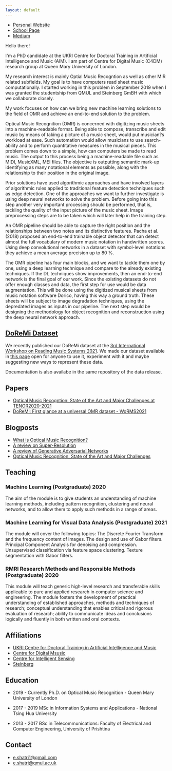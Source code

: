 ```yaml
---
layout: default
---
```


* [Personal Website](www.elonashatri.co.uk)
* [School Page](http://eecs.qmul.ac.uk/profiles/shatrielona-1.html)
* [Medium](https://medium.com/@e.shatri1)

Hello there!

I'm a PhD candidate at the UKRI Centre for Doctoral Training in Artificial Intelligence and Music (AIM). I am part of Centre for Digital Music (C4DM) research group at Queen Mary University of London. 

My research interest is mainly Optial Music Recogntion as well as other MIR related subfields. My goal is to have computers read sheet music computationally. I started working in this problem in September 2019 when I was granted the studentship from QMUL and Steinberg GmBH with which we collaborate closely. 

My work focuses on how can we bring new machine learning solutions to the field of OMR and achieve an end-to-end solution to the problem.


Optical Music Recognition (OMR) is concerned with digitizing music sheets into a machine-readable format. Being able to compose, transcribe and edit music by means of taking a picture of a music sheet, would put musician?s workload at ease. Such automation would allow musicians to use search-ability and to perform quantitative measures in the musical pieces. This problem comes down to a simple, how can computers be made to read music. The output to this process being a machine-readable file such as MIDI, MusicXML, MEI files. The objective is outputting semantic mark-up identifying as many notational elements as possible, along with the relationship to their position in the original image.


Prior solutions have used algorithmic approaches and have involved layers of algorithmic rules applied to traditional feature detection techniques such as edge detection. One of the approaches we want to further investigate is using deep neural networks to solve the problem. Before going into this step another very important processing should be performed, that is, tackling the quality of the input picture of the music sheet. Image preprocessing steps are to be taken which will later help in the training step.

 

An OMR pipeline should be able to capture the right position and the relationships between two notes and its distinctive features. Pacha et al. (2018) proposed an end-to-end trainable object detector that can detect almost the full vocabulary of modern music notation in handwritten scores. Using deep convolutional networks in a dataset with symbol-level notations they achieve a mean average precision up to 80 %.

The OMR pipeline has four main blocks, and we want to tackle them one by one, using a deep learning technique and compare to the already existing techniques. If the DL techniques show improvements, then an end-to-end network is the final goal of our work. Since the existing datasets do not offer enough classes and data, the first step for use would be data augmentation. This will be done using the digitized musical sheets from music notation software Dorico, having this way a ground truth. These sheets will be subject to image degradation techniques, using the depredated images as inputs in our pipeline. The next step would be designing the methodology for object recognition and reconstruction using the deep neural network approach.


## [DoReMi Dataset](./doremi-dataset.html)
We recently published our DoReMi dataset at the [3rd International Workshop on Reading Music Systems 2021](https://sites.google.com/view/worms2021/home). We made our dataset available in [this page](https://github.com/steinbergmedia/DoReMi/releases/tag/v1.0) open for anyone to use it, experiment with it and maybe suggesting new ways to represent these data.  

Documentation is also availabe in the same repository of the data release. 

## Papers

*   [Optical Music Recogntion: State of the Art and Major Challenges at TENOR2020-2021](https://www.tenor-conference.org/proceedings/2020/23_Shatri_tenor20.pdf)
*   [DoReMi: First glance at a universal OMR dataset - WoRMS2021](https://sites.google.com/view/worms2021/home)

## Blogposts

*   [What is Optical Music Recognition?](https://towardsdatascience.com/what-is-optical-music-recognition-6515d8a53e01)
*   [A review on Super-Resolution](https://medium.com/analytics-vidhya/a-review-on-super-resolution-2c78cd77885a)
*   [A review of Generative Adversarial Networks](https://towardsdatascience.com/a-review-of-generative-adversarial-networks-9af21e94bda4)
*   [Optical Music Recognition: State of the Art and Major Challenges](https://towardsdatascience.com/optical-music-recognition-state-of-the-art-and-major-challenges-aa100923c78d)

## Teaching

### Machine Learning (Postgraduate) 2020
The aim of the module is to give students an understanding of machine learning methods, including pattern recognition, clustering and neural networks, and to allow them to apply such methods in a range of areas.

### Machine Learning for Visual Data Analysis (Postgraduate) 2021
The module will cover the following topics: The Discrete Fourier Transform and the frequency content of images. The design and use of Gabor filters. Principal Component Analysis for denoising and compression. Unsupervised classification via feature space clustering. Texture segmentation with Gabor filters.

### RMRI Research Methods and Responsible Methods (Postgraduate) 2020

This module will teach generic high-level research and transferable skills applicable to pure and applied research in computer science and engineering. The module fosters the development of practical understanding of established approaches, methods and techniques of research; conceptual understanding that enables critical and rigorous evaluation of research; ability to communicate ideas and conclusions logically and fluently in both written and oral contexts.

## Affiliations

*   [UKRI Centre for Doctoral Training in Artificial Intelligence and Music](https://aim.qmul.ac.uk/) 
*   [Centre for Digital Msusic](http://c4dm.eecs.qmul.ac.uk/)
*   [Centre for Intelligent Sensing](http://cis.eecs.qmul.ac.uk/)
*   [Steinberg](https://www.steinberg.net/en/home.html)

## Education

* 2019 - Currently Ph.D. on Optical Music Recognition - Queen Mary University of London

* 2017 - 2019 MSc in Information Systems and Applications - National Tsing Hua University

* 2013 - 2017 BSc in Telecommunications: Faculty of Electrical and Computer Engineering, University of Prishtina




<!-- ##### Header 5

1.  This is an ordered list following a header.
2.  This is an ordered list following a header.
3.  This is an ordered list following a header.

###### Header 6

| head1        | head two          | three |
|:-------------|:------------------|:------|
| ok           | good swedish fish | nice  |
| out of stock | good and plenty   | nice  |
| ok           | good `oreos`      | hmm   |
| ok           | good `zoute` drop | yumm  |

### There's a horizontal rule below this.

* * *

### Here is an unordered list:

*   Item foo
*   Item bar
*   Item baz
*   Item zip

### And an ordered list:

1.  Item one
1.  Item two
1.  Item three
1.  Item four

### And a nested list:

- level 1 item
  - level 2 item
  - level 2 item
    - level 3 item
    - level 3 item
- level 1 item
  - level 2 item
  - level 2 item
  - level 2 item
- level 1 item
  - level 2 item
  - level 2 item
- level 1 item

### Small image

![Octocat](https://github.githubassets.com/images/icons/emoji/octocat.png)

### Large image

![Branching](https://guides.github.com/activities/hello-world/branching.png)


### Definition lists can be used with HTML syntax. -->



## Contact
* e.shatri1@gmail.com
* e.shatri@qmul.ac.uk
